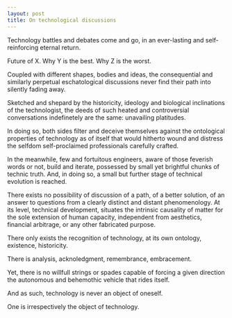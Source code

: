```yaml
---
layout: post
title: On technological discussions
---
```


Technology battles and debates come and go, in an ever-lasting and self-reinforcing eternal return.

Future of X. Why Y is the best. Why Z is the worst.

Coupled with different shapes, bodies and ideas, the consequential and similarly perpetual eschatological discussions never find their path into silently fading away.

Sketched and shepard by the historicity, ideology and biological inclinations of the technologist, the deeds of such heated and controversial conversations indefinetely are the same: unavailing platitudes.

In doing so, both sides filter and deceive themselves against the ontological properties of technology as of itself that would hitherto wound and distress the selfdom self-proclaimed professionals carefully crafted.

In the meanwhile, few and fortuitous engineers, aware of those feverish words or not, build and iterate, possessed by small yet brightful chunks of technic truth. And, in doing so, a small but further stage of technical evolution is reached.

There exists no possibility of discussion of a path, of a better solution, of an answer to questions from a clearly distinct and distant phenomenology. At its level, technical development, situates the intrinsic causality of matter for the sole extension of human capacity, independent from aesthetics, financial arbitrage, or any other fabricated purpose. 

There only exists the recognition of technology, at its own ontology, existence, historicity. 

There is analysis, acknoledgment, remembrance, embracement.

Yet, there is no willfull strings or spades capable of forcing a given direction the autonomous and behemothic vehicle that rides itself.

And as such, technology is never an object of oneself.

One is irrespectively the object of technology.
